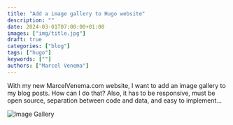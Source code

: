 ```yaml
---
title: "Add a image gallery to Hugo website"
description: ""
date: 2024-03-01T07:00:00+01:00
images: ["img/title.jpg"]
draft: true
categories: ["blog"]
tags: ["hugo"]
keywords: [""]
authors: ["Marcel Venema"]
---
```


With my new MarcelVenema.com website, I want to add an image gallery to my blog posts. How can I do that? Also, it has to be responsive, must be open source, separation between code and data, and easy to implement...

![Image Gallery](img/title.jpg)





